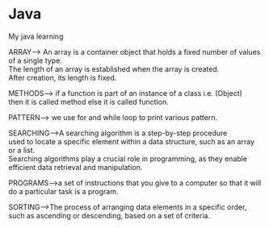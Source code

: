 # Java
My java learning

ARRAY--> An array is a container object that holds a fixed number of values of a single type. <br>
The length of an array is established when the array is created.<br>
After creation, its length is fixed.

METHODS--> if a function is part of an instance of a class i.e. (Object) <br>
then it is called method else it is called function.

PATTERN--> we use for and while loop to print various pattern.

SEARCHING-->A searching algorithm is a step-by-step procedure <br>
used to locate a specific element within a data structure, such as an array or a list.<br>
Searching algorithms play a crucial role in programming, as they enable efficient data retrieval and manipulation.

PROGRAMS-->a set of instructions that you give to a computer so that it will do a particular task is a program.

SORTING-->The process of arranging data elements in a specific order, such as ascending or descending, based on a set of criteria. 
